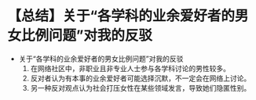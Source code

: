 # 【总结】关于“各学科的业余爱好者的男女比例问题”对我的反驳

-   关于“各学科的业余爱好者的男女比例问题”对我的反驳
    1.  在网络社区中，非职业且非专业人士参与各学科讨论的男性较多。
    2.  反对者认为有本事的业余爱好者可能选择沉默，不一定会在网络上讨论。
    3.  另一种反对观点认为社会打压女性在某些领域发言，导致她们隐匿性别。